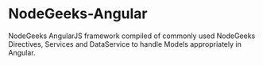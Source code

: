# NodeGeeks-Angular
NodeGeeks AngularJS framework compiled of commonly used NodeGeeks Directives, Services and DataService to handle Models appropriately in Angular.
